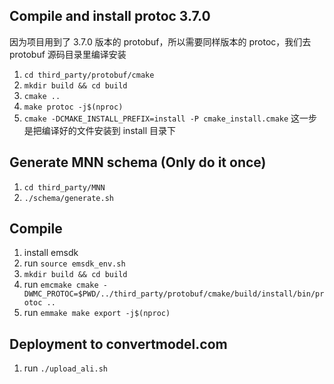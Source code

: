 ## Compile and install protoc 3.7.0

因为项目用到了 3.7.0 版本的 protobuf，所以需要同样版本的 protoc，我们去 protobuf 源码目录里编译安装

1. `cd third_party/protobuf/cmake`
2. `mkdir build && cd build`
3. `cmake ..`
4. `make protoc -j$(nproc)`
5. `cmake -DCMAKE_INSTALL_PREFIX=install -P cmake_install.cmake` 这一步是把编译好的文件安装到 install 目录下

## Generate MNN schema (Only do it once)

1. `cd third_party/MNN`
2. `./schema/generate.sh`

## Compile

1. install emsdk
2. run `source emsdk_env.sh`
3. `mkdir build && cd build`
4. run `emcmake cmake -DWMC_PROTOC=$PWD/../third_party/protobuf/cmake/build/install/bin/protoc ..`
5. run `emmake make export -j$(nproc)`

## Deployment to convertmodel.com

1. run `./upload_ali.sh`
